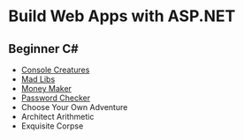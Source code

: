 # Build Web Apps with ASP.NET

## Beginner C#

* [Console Creatures](csharp-console-creatures)
* [Mad Libs](csharp-mad-libs)
* [Money Maker](csharp-money-maker-live)
* [Password Checker](csharp-password-checker)
* Choose Your Own Adventure
* Architect Arithmetic
* Exquisite Corpse
